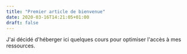 ```yaml
---
title: "Premier article de bienvenue"
date: 2020-03-16T14:21:05+01:00
draft: false
---
```


J'ai décidé d'héberger ici quelques cours pour optimiser l'accès à mes ressources.